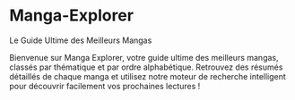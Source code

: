 # Manga-Explorer
Le Guide Ultime des Meilleurs Mangas


Bienvenue sur Manga Explorer, votre guide ultime des meilleurs mangas, classés par thématique et par ordre alphabétique. Retrouvez des résumés détaillés de chaque manga et utilisez notre moteur de recherche intelligent pour découvrir facilement vos prochaines lectures !
